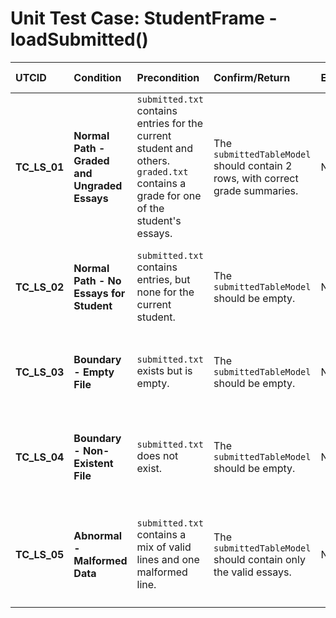 # Unit Test Case: StudentFrame - loadSubmitted()

| UTCID | Condition | Precondition | Confirm/Return | Exception | Log Message | Result | Type |
| :--- | :--- | :--- | :--- | :--- | :--- | :--- | :--- |
| **TC_LS_01** | **Normal Path - Graded and Ungraded Essays** | `submitted.txt` contains entries for the current student and others. `graded.txt` contains a grade for one of the student's essays. | The `submittedTableModel` should contain 2 rows, with correct grade summaries. | None | N/A | The table model is populated correctly with the student's essays. | N |
| **TC_LS_02** | **Normal Path - No Essays for Student** | `submitted.txt` contains entries, but none for the current student. | The `submittedTableModel` should be empty. | None | N/A | The table model correctly shows no essays for the student. | N |
| **TC_LS_03** | **Boundary - Empty File** | `submitted.txt` exists but is empty. | The `submittedTableModel` should be empty. | None | N/A | The application handles an empty file without errors. | A |
| **TC_LS_04** | **Boundary - Non-Existent File** | `submitted.txt` does not exist. | The `submittedTableModel` should be empty. | None | N/A | The application handles a missing file without crashing. | B |
| **TC_LS_05** | **Abnormal - Malformed Data** | `submitted.txt` contains a mix of valid lines and one malformed line. | The `submittedTableModel` should contain only the valid essays. | None | N/A | The application ignores the corrupted line and does not crash. | A |
